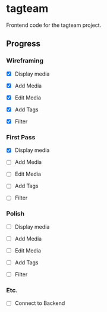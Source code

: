 # tagteam

Frontend code for the tagteam project.

## Progress

### Wireframing
- [x] Display media

- [x] Add Media

- [x] Edit Media

- [x] Add Tags

- [x] Filter

### First Pass
- [x] Display media

- [ ] Add Media

- [ ] Edit Media

- [ ] Add Tags

- [ ] Filter

### Polish
- [ ] Display media

- [ ] Add Media

- [ ] Edit Media

- [ ] Add Tags

- [ ] Filter

### Etc.
- [ ] Connect to Backend
